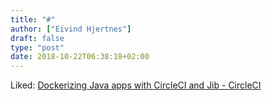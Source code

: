```yaml
---
title: "#"
author: ["Eivind Hjertnes"]
draft: false
type: "post"
date: 2018-10-22T06:38:18+02:00
---
```


Liked:
[Dockerizing
Java apps with CircleCI and Jib - CircleCI](https://circleci.com/blog/dockerizing-java-apps-with-circleci-and-jib/)

